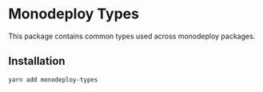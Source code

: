 # Monodeploy Types

This package contains common types used across monodeploy packages.

## Installation

```sh
yarn add monodeploy-types
```
